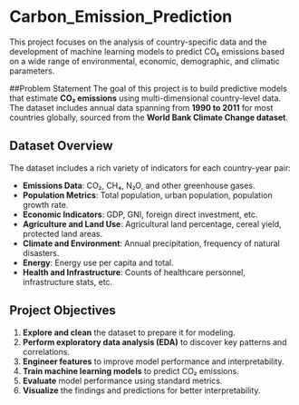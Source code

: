 # Carbon_Emission_Prediction

This project focuses on the analysis of country-specific data and the development of machine learning models to predict CO₂ emissions based on a wide range of environmental, economic, demographic, and climatic parameters.

##Problem Statement
The goal of this project is to build predictive models that estimate **CO₂ emissions** using multi-dimensional country-level data. The dataset includes annual data spanning from **1990 to 2011** for most countries globally, sourced from the **World Bank Climate Change dataset**.

## Dataset Overview
The dataset includes a rich variety of indicators for each country-year pair:

- **Emissions Data**: CO₂, CH₄, N₂O, and other greenhouse gases.
- **Population Metrics**: Total population, urban population, population growth rate.
- **Economic Indicators**: GDP, GNI, foreign direct investment, etc.
- **Agriculture and Land Use**: Agricultural land percentage, cereal yield, protected land areas.
- **Climate and Environment**: Annual precipitation, frequency of natural disasters.
- **Energy**: Energy use per capita and total.
- **Health and Infrastructure**: Counts of healthcare personnel, infrastructure stats, etc.

## Project Objectives

1. **Explore and clean** the dataset to prepare it for modeling.
2. **Perform exploratory data analysis (EDA)** to discover key patterns and correlations.
3. **Engineer features** to improve model performance and interpretability.
4. **Train machine learning models** to predict CO₂ emissions.
5. **Evaluate** model performance using standard metrics.
6. **Visualize** the findings and predictions for better interpretability.
